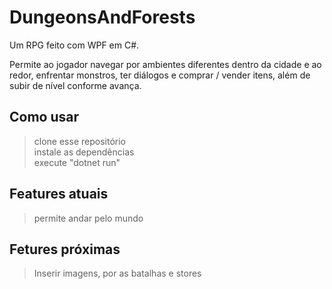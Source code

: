 # DungeonsAndForests
Um RPG feito com WPF em C#.

Permite ao jogador navegar por ambientes diferentes dentro da cidade e ao redor, enfrentar monstros, ter diálogos e comprar / vender itens, além de subir de nível conforme avança.

## Como usar
> clone esse repositório  
> instale as dependências  
> execute "dotnet run"  

## Features atuais
> permite andar pelo mundo

## Fetures próximas
> Inserir imagens, por as batalhas e stores

